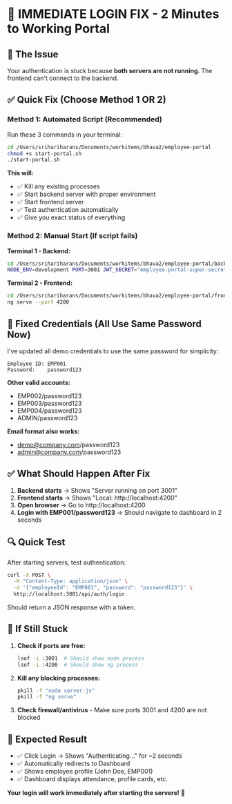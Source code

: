# 🔧 IMMEDIATE LOGIN FIX - 2 Minutes to Working Portal

## 🎯 The Issue
Your authentication is stuck because **both servers are not running**. The frontend can't connect to the backend.

## ✅ Quick Fix (Choose Method 1 OR 2)

### Method 1: Automated Script (Recommended)
Run these 3 commands in your terminal:

```bash
cd /Users/srihariharans/Documents/workitems/bhava2/employee-portal
chmod +x start-portal.sh
./start-portal.sh
```

**This will:**
- ✅ Kill any existing processes
- ✅ Start backend server with proper environment
- ✅ Start frontend server 
- ✅ Test authentication automatically
- ✅ Give you exact status of everything

### Method 2: Manual Start (If script fails)

**Terminal 1 - Backend:**
```bash
cd /Users/srihariharans/Documents/workitems/bhava2/employee-portal/backend
NODE_ENV=development PORT=3001 JWT_SECRET="employee-portal-super-secret-key-2024" node server.js
```

**Terminal 2 - Frontend:**
```bash
cd /Users/srihariharans/Documents/workitems/bhava2/employee-portal/frontend  
ng serve --port 4200
```

## 🔑 Fixed Credentials (All Use Same Password Now)

I've updated all demo credentials to use the same password for simplicity:

```
Employee ID: EMP001
Password:    password123
```

**Other valid accounts:**
- EMP002/password123
- EMP003/password123  
- EMP004/password123
- ADMIN/password123

**Email format also works:**
- demo@company.com/password123
- admin@company.com/password123

## ✅ What Should Happen After Fix

1. **Backend starts** → Shows "Server running on port 3001"
2. **Frontend starts** → Shows "Local: http://localhost:4200"
3. **Open browser** → Go to http://localhost:4200
4. **Login with EMP001/password123** → Should navigate to dashboard in 2 seconds

## 🔍 Quick Test

After starting servers, test authentication:
```bash
curl -X POST \
  -H "Content-Type: application/json" \
  -d '{"employeeId": "EMP001", "password": "password123"}' \
  http://localhost:3001/api/auth/login
```

Should return a JSON response with a token.

## 🚨 If Still Stuck

1. **Check if ports are free:**
   ```bash
   lsof -i :3001  # Should show node process
   lsof -i :4200  # Should show ng process
   ```

2. **Kill any blocking processes:**
   ```bash
   pkill -f "node server.js"
   pkill -f "ng serve"
   ```

3. **Check firewall/antivirus** - Make sure ports 3001 and 4200 are not blocked

## 🎯 Expected Result

- ✅ Click Login → Shows "Authenticating..." for ~2 seconds  
- ✅ Automatically redirects to Dashboard
- ✅ Shows employee profile (John Doe, EMP001)
- ✅ Dashboard displays attendance, profile cards, etc.

**Your login will work immediately after starting the servers!** 🚀
